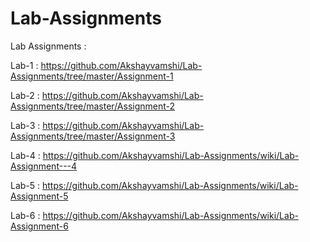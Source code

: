 # Lab-Assignments
Lab Assignments :

Lab-1 : https://github.com/Akshayvamshi/Lab-Assignments/tree/master/Assignment-1


Lab-2 : https://github.com/Akshayvamshi/Lab-Assignments/tree/master/Assignment-2


Lab-3 : https://github.com/Akshayvamshi/Lab-Assignments/tree/master/Assignment-3


Lab-4 : https://github.com/Akshayvamshi/Lab-Assignments/wiki/Lab-Assignment---4


Lab-5 : https://github.com/Akshayvamshi/Lab-Assignments/wiki/Lab-Assignment-5

Lab-6 : https://github.com/Akshayvamshi/Lab-Assignments/wiki/Lab-Assignment-6
